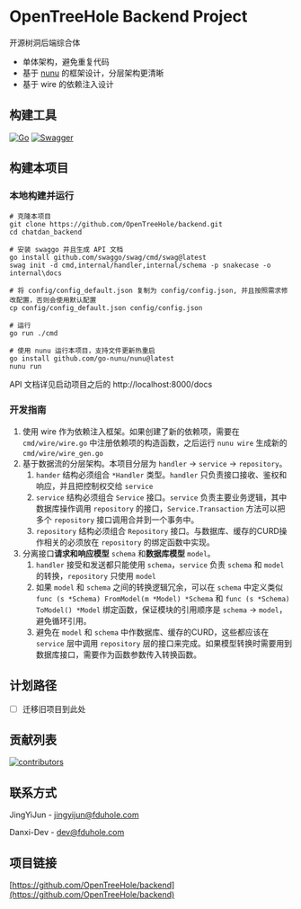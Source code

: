 # OpenTreeHole Backend Project

开源树洞后端综合体

- 单体架构，避免重复代码
- 基于 [nunu](https://github.com/go-nunu/nunu) 的框架设计，分层架构更清晰
- 基于 wire 的依赖注入设计

## 构建工具

[![Go][go.dev]][go-url]
[![Swagger][swagger.io]][swagger-url]

## 构建本项目

### 本地构建并运行

```shell
# 克隆本项目
git clone https://github.com/OpenTreeHole/backend.git
cd chatdan_backend

# 安装 swaggo 并且生成 API 文档
go install github.com/swaggo/swag/cmd/swag@latest
swag init -d cmd,internal/handler,internal/schema -p snakecase -o internal\docs

# 将 config/config_default.json 复制为 config/config.json, 并且按照需求修改配置，否则会使用默认配置
cp config/config_default.json config/config.json

# 运行
go run ./cmd

# 使用 nunu 运行本项目，支持文件更新热重启
go install github.com/go-nunu/nunu@latest
nunu run
```

API 文档详见启动项目之后的 http://localhost:8000/docs

### 开发指南

1. 使用 wire 作为依赖注入框架。如果创建了新的依赖项，需要在 `cmd/wire/wire.go` 中注册依赖项的构造函数，之后运行 `nunu wire`
   生成新的 `cmd/wire/wire_gen.go`
2. 基于数据流的分层架构。本项目分层为 `handler` -> `service` -> `repository`。
    1. `hander` 结构必须组合 `*Handler` 类型。`handler` 只负责接口接收、鉴权和响应，并且把控制权交给 `service`
    2. `service` 结构必须组合 `Service` 接口。`service` 负责主要业务逻辑，其中数据库操作调用 `repository`
       的接口，`Service.Transaction` 方法可以把多个 `repository` 接口调用合并到一个事务中。
    3. `repository` 结构必须组合 `Repository` 接口。与数据库、缓存的CURD操作相关的必须放在 `repository` 的绑定函数中实现。
3. 分离接口**请求和响应模型** `schema` 和**数据库模型** `model`。
    1. `handler` 接受和发送都只能使用 `schema`，`service` 负责 `schema` 和 `model` 的转换，`repository` 只使用 `model`
    2. 如果 `model` 和 `schema` 之间的转换逻辑冗余，可以在 `schema`
       中定义类似 `func (s *Schema) FromModel(m *Model) *Schema` 和 `func (s *Schema) ToModel() *Model`
       绑定函数，保证模块的引用顺序是 `schema` -> `model`，避免循环引用。
    3. 避免在 `model` 和 `schema` 中作数据库、缓存的CURD，这些都应该在 `service` 层中调用 `repository`
       层的接口来完成。如果模型转换时需要用到数据库接口，需要作为函数参数传入转换函数。

## 计划路径

- [ ] 迁移旧项目到此处

## 贡献列表

<a href="https://github.com/OpenTreeHole/backend/graphs/contributors">
  <img src="https://contrib.rocks/image?repo=OpenTreeHole/backend"  alt="contributors"/>
</a>

## 联系方式

JingYiJun - jingyijun@fduhole.com

Danxi-Dev - dev@fduhole.com

## 项目链接

[https://github.com/OpenTreeHole/backend](https://github.com/OpenTreeHole/backend)

[//]: # (https://www.markdownguide.org/basic-syntax/#reference-style-links)

[contributors-shield]: https://img.shields.io/github/contributors/OpenTreeHole/backend.svg?style=for-the-badge

[contributors-url]: https://github.com/OpenTreeHole/backend/graphs/contributors

[forks-shield]: https://img.shields.io/github/forks/OpenTreeHole/backend.svg?style=for-the-badge

[forks-url]: https://github.com/OpenTreeHole/backend/network/members

[stars-shield]: https://img.shields.io/github/stars/OpenTreeHole/backend.svg?style=for-the-badge

[stars-url]: https://github.com/OpenTreeHole/backend/stargazers

[issues-shield]: https://img.shields.io/github/issues/OpenTreeHole/backend.svg?style=for-the-badge

[issues-url]: https://github.com/OpenTreeHole/backend/issues

[license-shield]: https://img.shields.io/github/license/OpenTreeHole/backend.svg?style=for-the-badge

[license-url]: https://github.com/OpenTreeHole/backend/blob/main/LICENSE

[go.dev]: https://img.shields.io/badge/go-%2300ADD8.svg?style=for-the-badge&logo=go&logoColor=white

[go-url]: https://go.dev

[swagger.io]: https://img.shields.io/badge/-Swagger-%23Clojure?style=for-the-badge&logo=swagger&logoColor=white

[swagger-url]: https://swagger.io